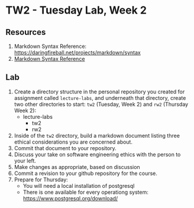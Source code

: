 # TW2 - Tuesday Lab, Week 2

## Resources
1. Markdown Syntax Reference: https://daringfireball.net/projects/markdown/syntax
2. [Markdown Syntax Reference](https://daringfireball.net/projects/markdown/syntax)

## Lab
1. Create a directory structure in the personal repository you created for assignment called `lecture-labs`, and underneath that directory, create two other directories to start: `tw2` (Tuesday, Week 2) and `rw2` (Thursday Week 2): 
	- lecture-labs
		- tw2
		- rw2
2. Inside of the `tw2` directory, build a markdown document listing three ethical considerations you are concerned about. 
3. Commit that document to your repository. 
4. Discuss your take on software engineering ethics with the person to your left. 
5. Make changes as appropriate, based on discussion
6. Commit a revision to your github repository for the course. 
7. Prepare for Thursday: 
    - You will need a local installation of postgresql 
    - There is one available for every operationg system: https://www.postgresql.org/download/
